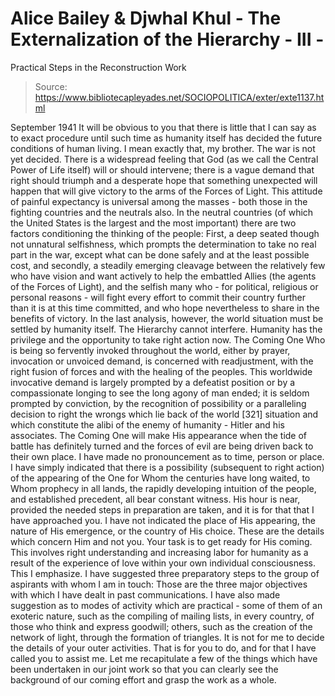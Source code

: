 # Alice Bailey & Djwhal Khul - The Externalization of the Hierarchy - III -
Practical Steps in the Reconstruction Work

> Source: https://www.bibliotecapleyades.net/SOCIOPOLITICA/exter/exte1137.html

September 1941
It will be obvious to you that there is little that I can say as to exact procedure until such time as humanity itself has decided the future conditions of human living. I mean exactly that, my brother. The war is not yet decided. There is a widespread feeling that God (as we call the Central Power of Life itself) will or should intervene; there is a vague demand that right should triumph and a desperate hope that something unexpected will happen that will give victory to the arms of the Forces of Light. This attitude of painful expectancy is universal among the masses - both those in the fighting countries and the neutrals also. In the neutral countries (of which the United States is the largest and the most important) there are two factors conditioning the thinking of the people:
First, a deep seated though not unnatural selfishness, which prompts the determination to take no real part in the war, except what can be done safely and at the least possible cost, and secondly, a steadily emerging cleavage between the relatively few who have vision and want actively to help the embattled Allies (the agents of the Forces of Light), and the selfish many who - for political, religious or personal reasons - will fight every effort to commit their country further than it is at this time committed, and who hope nevertheless to share in the benefits of victory.
In the last analysis, however, the world situation must be settled by humanity itself. The Hierarchy cannot interfere. Humanity has the privilege and the opportunity to take right action now. The Coming One Who is being so fervently invoked throughout the world, either by prayer, invocation or unvoiced demand, is concerned with readjustment, with the right fusion of forces and with the healing of the peoples. This worldwide invocative demand is largely prompted by a defeatist position or by a compassionate longing to see the long agony of man ended; it is seldom prompted by conviction, by the recognition of possibility or a paralleling decision to right the wrongs which lie back of the world [321] situation and which constitute the alibi of the enemy of humanity - Hitler and his associates.
The Coming One will make His appearance when the tide of battle has definitely turned and the forces of evil are being driven back to their own place. I have made no pronouncement as to time, person or place. I have simply indicated that there is a possibility (subsequent to right action) of the appearing of the One for Whom the centuries have long waited, to Whom prophecy in all lands, the rapidly developing intuition of the people, and established precedent, all bear constant witness. His hour is near, provided the needed steps in preparation are taken, and it is for that that I have approached you. I have not indicated the place of His appearing, the nature of His emergence, or the country of His choice. These are the details which concern Him and not you. Your task is to get ready for His coming. This involves right understanding and increasing labor for humanity as a result of the experience of love within your own individual consciousness. This I emphasize.
I have suggested three preparatory steps to the group of aspirants with whom I am in touch:
Those are the three major objectives with which I have dealt in past communications. I have also made suggestion as to modes of activity which are practical - some of them of an exoteric nature, such as the compiling of mailing lists, in every country, of those who think and express goodwill; others, such as the creation of the network of light, through the formation of triangles. It is not for me to decide the details of your outer activities. That is for you to do, and for that I have called you to assist me.
Let me recapitulate a few of the things which have been undertaken in our joint work so that you can clearly see the background of our coming effort and grasp the work as a whole.
